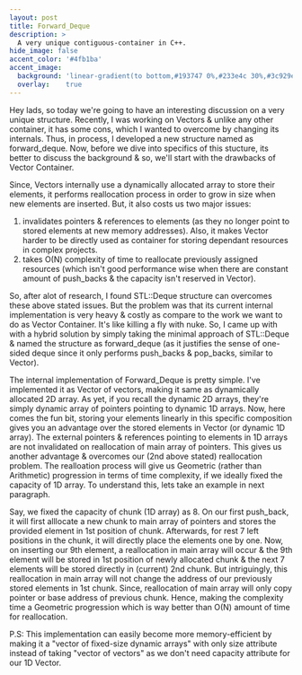 ```yaml
---
layout: post
title: Forward_Deque
description: >
  A very unique contiguous-container in C++.
hide_image: false
accent_color: '#4fb1ba'
accent_image:
  background: 'linear-gradient(to bottom,#193747 0%,#233e4c 30%,#3c929e 50%,#d5d5d4 70%,#cdccc8 100%)'
  overlay:    true
---
```


Hey lads, so today we're going to have an interesting discussion on a very unique structure. Recently, I was working on Vectors & unlike any other container, it has some cons, which I wanted to overcome by changing its internals. Thus, in process, I developed a new structure named as forward_deque. Now, before we dive into specifics of this stucture, its better to discuss the background & so, we'll start with the drawbacks of Vector Container.

Since, Vectors internally use a dynamically allocated array to store their elements, it performs reallocation process in order to grow in size when new elements are inserted. But, it also costs us two major issues:

1) invalidates pointers & references to elements (as they no longer point to stored elements at new memory addresses). Also, it makes Vector harder to be directly used as container for storing dependant resources in complex projects.
2) takes O(N) complexity of time to reallocate previously assigned resources (which isn't good performance wise when there are constant amount of push_backs & the capacity isn't reserved in Vector).

So, after alot of research, I found STL::Deque structure can overcomes these above stated issues. But the problem was that its current internal implementation is very heavy & costly as compare to the work we want to do as Vector Container. It's like killing a fly with nuke.
So, I came up with with a hybrid solution by simply taking the minimal approach of STL::Deque & named the structure as forward_deque (as it justifies the sense of one-sided deque since it only performs push_backs & pop_backs, similar to Vector).

The internal implementation of Forward_Deque is pretty simple. I've implemented it as Vector of vectors, making it same as dynamically allocated 2D array. As yet, if you recall the dynamic 2D arrays, they're simply dynamic array of pointers pointing to dynamic 1D arrays. Now, here comes the fun bit, storing your elements linearly in this specific composition gives you an advantage over the stored elements in Vector (or dynamic 1D array). The external pointers & references pointing to elements in 1D arrays are not invalidated on reallocation of main array of pointers. This gives us another advantage & overcomes our (2nd above stated) reallocation problem. The realloation process will give us Geometric (rather than Arithmetic) progression in terms of time complexity, if we ideally fixed the capacity of 1D array. To understand this, lets take an example in next paragraph.

Say, we fixed the capacity of chunk (1D array) as 8. On our first push_back, it will first alllocate a new chunk to main array of pointers and stores the provided element in 1st position of chunk. Afterwards, for rest 7 left positions in the chunk, it will directly place the elements one by one. Now, on inserting our 9th element, a reallocation in main array will occur & the 9th element will be stored in 1st position of newly allocated chunk & the next 7 elements will be stored directly in (current) 2nd chunk. But intriguingly, this reallocation in main array will not change the address of our previously stored elements in 1st chunk. Since, reallocation of main array will only copy pointer or base address of previous chunk. Hence, making the complexity time a Geometric progression which is way better than O(N) amount of time for reallocation.

P.S: This implementation can easily become more memory-efficient by making it a "vector of fixed-size dynamic arrays" with only size attribute instead of taking "vector of vectors" as we don't need capacity attribute for our 1D Vector.
